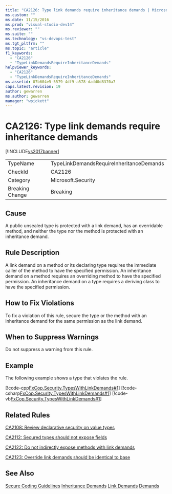 ```yaml
---
title: "CA2126: Type link demands require inheritance demands | Microsoft Docs"
ms.custom: ""
ms.date: 11/15/2016
ms.prod: "visual-studio-dev14"
ms.reviewer: ""
ms.suite: ""
ms.technology: "vs-devops-test"
ms.tgt_pltfrm: ""
ms.topic: "article"
f1_keywords:
  - "CA2126"
  - "TypeLinkDemandsRequireInheritanceDemands"
helpviewer_keywords:
  - "CA2126"
  - "TypeLinkDemandsRequireInheritanceDemands"
ms.assetid: 07b604e5-5579-4df9-a578-dadd0d8370a7
caps.latest.revision: 19
author: gewarren
ms.author: gewarren
manager: "wpickett"
---
```

# CA2126: Type link demands require inheritance demands
[!INCLUDE[vs2017banner](../includes/vs2017banner.md)]

|||
|-|-|
|TypeName|TypeLinkDemandsRequireInheritanceDemands|
|CheckId|CA2126|
|Category|Microsoft.Security|
|Breaking Change|Breaking|

## Cause
 A public unsealed type is protected with a link demand, has an overridable method, and neither the type nor the method is protected with an inheritance demand.

## Rule Description
 A link demand on a method or its declaring type requires the immediate caller of the method to have the specified permission. An inheritance demand on a method requires an overriding method to have the specified permission. An inheritance demand on a type requires a deriving class to have the specified permission.

## How to Fix Violations
 To fix a violation of this rule, secure the type or the method with an inheritance demand for the same permission as the link demand.

## When to Suppress Warnings
 Do not suppress a warning from this rule.

## Example
 The following example shows a type that violates the rule.

 [!code-cpp[FxCop.Security.TypesWithLinkDemands#1](../snippets/cpp/VS_Snippets_CodeAnalysis/FxCop.Security.TypesWithLinkDemands/cpp/FxCop.Security.TypesWithLinkDemands.cpp#1)]
 [!code-csharp[FxCop.Security.TypesWithLinkDemands#1](../snippets/csharp/VS_Snippets_CodeAnalysis/FxCop.Security.TypesWithLinkDemands/cs/FxCop.Security.TypesWithLinkDemands.cs#1)]
 [!code-vb[FxCop.Security.TypesWithLinkDemands#1](../snippets/visualbasic/VS_Snippets_CodeAnalysis/FxCop.Security.TypesWithLinkDemands/vb/FxCop.Security.TypesWithLinkDemands.vb#1)]

## Related Rules
 [CA2108: Review declarative security on value types](../code-quality/ca2108-review-declarative-security-on-value-types.md)

 [CA2112: Secured types should not expose fields](../code-quality/ca2112-secured-types-should-not-expose-fields.md)

 [CA2122: Do not indirectly expose methods with link demands](../code-quality/ca2122-do-not-indirectly-expose-methods-with-link-demands.md)

 [CA2123: Override link demands should be identical to base](../code-quality/ca2123-override-link-demands-should-be-identical-to-base.md)

## See Also
 [Secure Coding Guidelines](http://msdn.microsoft.com/library/4f882d94-262b-4494-b0a6-ba9ba1f5f177)
 [Inheritance Demands](http://msdn.microsoft.com/en-us/28b9adbb-8f08-4f10-b856-dbf59eb932d9)
 [Link Demands](http://msdn.microsoft.com/library/a33fd5f9-2de9-4653-a4f0-d9df25082c4d)
 [Demands](http://msdn.microsoft.com/en-us/e5283e28-2366-4519-b27d-ef5c1ddc1f48)
